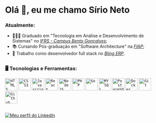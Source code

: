 # Olá 👋, eu me chamo Sírio Neto

### Atualmente:
- 👨🏽‍🎓 Graduado em "Tecnologia em Análise e Desenvolvimento de Sistemas" no *[IFRS - Campus Bento Gonçalves](https://ifrs.edu.br/bento/)*;
- 📚 Cursando Pós-graduação em "Software Architecture" na *[FIAP](https://www.linkedin.com/school/fiap/)*;
- 🔭 Trabalho como desenvolvedor full stack no *[Bling ERP](https://www.bling.com.br)*.

##
### 🖥️ Tecnologias e Ferramentas: 
<code><img width="40px" src="https://cdn.jsdelivr.net/gh/devicons/devicon/icons/html5/html5-original-wordmark.svg" title = "HTML5"/></code>
<code><img width="40px" src="https://cdn.jsdelivr.net/gh/devicons/devicon/icons/css3/css3-original-wordmark.svg" title = "CSS3"/></code>
<code><img width="40px" src="https://cdn.jsdelivr.net/gh/devicons/devicon/icons/javascript/javascript-original.svg" title = "Javascript"/></code>
<code><img width="40px" src="https://cdn.jsdelivr.net/gh/devicons/devicon/icons/react/react-original-wordmark.svg" title="React"/></code>
<code><img width="40px" src="https://cdn.jsdelivr.net/gh/devicons/devicon/icons/nodejs/nodejs-original-wordmark.svg" title="NodeJS"/></code>
<code><img width="40px" src="https://cdn.jsdelivr.net/gh/devicons/devicon/icons/php/php-plain.svg" title="PHP"/></code>
<code><img width="40px" src="https://cdn.jsdelivr.net/gh/devicons/devicon/icons/go/go-original.svg" title="Go"/></code>
<code><img width="40px" src="https://cdn.jsdelivr.net/gh/devicons/devicon/icons/mysql/mysql-original.svg" title = "MYSQL"/></code>
<code><img width="40px" src="https://cdn.jsdelivr.net/gh/devicons/devicon/icons/postgresql/postgresql-original.svg" title="PostgreSQL"/></code>
<code><img width="40px" src="https://cdn.jsdelivr.net/gh/devicons/devicon/icons/docker/docker-original.svg" title = "Docker"/></code>
<code><img width="40px" src="https://cdn.jsdelivr.net/gh/devicons/devicon/icons/git/git-original.svg" title = "Git"/></code>
<code><img width="40px" src="https://cdn.jsdelivr.net/gh/devicons/devicon/icons/github/github-original.svg" title = "Github"/></code>
##
<a href="https://www.linkedin.com/in/sirio-neto/" target="_blank">
  <img src="https://img.shields.io/badge/Sírio%20Neto-0077B5?style=for-the-badge&logo=linkedin&logoColor=white" title="Meu perfil do LinkedIn"/>
</a>
